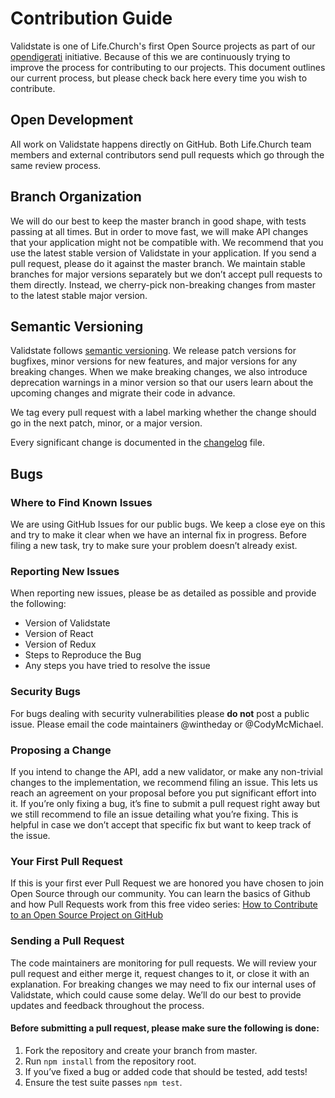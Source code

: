 # Contribution Guide

Validstate is one of Life.Church's first Open Source projects as part of our [opendigerati](https://www.opendigerati.com/) initiative. 
Because of this we are continuously trying to improve the process for contributing to our projects. 
This document outlines our current process, but please check back here every time you wish to contribute. 

## Open Development
All work on Validstate happens directly on GitHub. Both Life.Church team members and external contributors send pull requests which go through the same review process.

## Branch Organization
We will do our best to keep the master branch in good shape, with tests passing at all times. But in order to move fast, we will make API changes that your application might not be compatible with. We recommend that you use the latest stable version of Validstate in your application.
If you send a pull request, please do it against the master branch. We maintain stable branches for major versions separately but we don’t accept pull requests to them directly. Instead, we cherry-pick non-breaking changes from master to the latest stable major version.

## Semantic Versioning
Validstate follows [semantic versioning](http://semver.org/). We release patch versions for bugfixes, minor versions for new features, and major versions for any breaking changes. When we make breaking changes, we also introduce deprecation warnings in a minor version so that our users learn about the upcoming changes and migrate their code in advance.

We tag every pull request with a label marking whether the change should go in the next patch, minor, or a major version. 

Every significant change is documented in the [changelog](./CHANGELOG.md) file.

## Bugs
### Where to Find Known Issues
We are using GitHub Issues for our public bugs. We keep a close eye on this and try to make it clear when we have an internal fix in progress. Before filing a new task, try to make sure your problem doesn’t already exist.

### Reporting New Issues
When reporting new issues, please be as detailed as possible and provide the following:
* Version of Validstate
* Version of React
* Version of Redux
* Steps to Reproduce the Bug
* Any steps you have tried to resolve the issue

### Security Bugs
For bugs dealing with security vulnerabilities please **do not** post a public issue. Please email the code maintainers @wintheday or @CodyMcMichael. 

### Proposing a Change
If you intend to change the API, add a new validator, or make any non-trivial changes to the implementation, we recommend filing an issue. This lets us reach an agreement on your proposal before you put significant effort into it.
If you’re only fixing a bug, it’s fine to submit a pull request right away but we still recommend to file an issue detailing what you’re fixing. This is helpful in case we don’t accept that specific fix but want to keep track of the issue.

### Your First Pull Request
If this is your first ever Pull Request we are honored you have chosen to join Open Source through our community. You can learn the basics of Github and how Pull Requests work from this free video series:
[How to Contribute to an Open Source Project on GitHub](https://egghead.io/series/how-to-contribute-to-an-open-source-project-on-github)

### Sending a Pull Request
The code maintainers are monitoring for pull requests. We will review your pull request and either merge it, request changes to it, or close it with an explanation. For breaking changes we may need to fix our internal uses of Validstate, which could cause some delay. We’ll do our best to provide updates and feedback throughout the process.

#### Before submitting a pull request, please make sure the following is done:
1. Fork the repository and create your branch from master.
2. Run `npm install` from the repository root.
3. If you’ve fixed a bug or added code that should be tested, add tests!
4. Ensure the test suite passes `npm test`. 